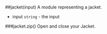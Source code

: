 <a name="module_jacket"></a>
##jacket(input)
A module representing a jacket.


- input `string` - the input

  
<a name="module_jacket#zip"></a>
###jacket.zip()
Open and close your Jacket.


